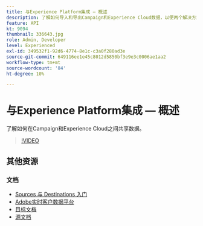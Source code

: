 ```yaml
---
title: 与Experience Platform集成 — 概述
description: 了解如何导入和导出Campaign和Experience Cloud数据，以便两个解决方案之间进行通信。
feature: API
kt: 9094
thumbnail: 336643.jpg
role: Admin, Developer
level: Experienced
exl-id: 349532f1-92d6-4774-8e1c-c3a0f280ad3e
source-git-commit: 649116ee1e45c8012d5850bf3e9e3c0006ae1aa2
workflow-type: tm+mt
source-wordcount: '84'
ht-degree: 10%

---
```


# 与Experience Platform集成 — 概述

了解如何在Campaign和Experience Cloud之间共享数据。

>[!VIDEO](https://video.tv.adobe.com/v/336643?quality=12)

## 其他资源

### 文档

* [Sources 与 Destinations 入门](https://experienceleague.adobe.com/docs/campaign-classic/using/integrating-with-adobe-experience-cloud/aep-sources-destinations/get-started-sources-destinations.html?lang=en#)
* [Adobe实时客户数据平台](https://experienceleague.adobe.com/docs/experience-platform/rtcdp/overview.html)
* [目标文档](https://experienceleague.adobe.com/docs/experience-platform/destinations/home.html)
* [源文档](https://experienceleague.adobe.com/docs/experience-platform/sources/home.html)
